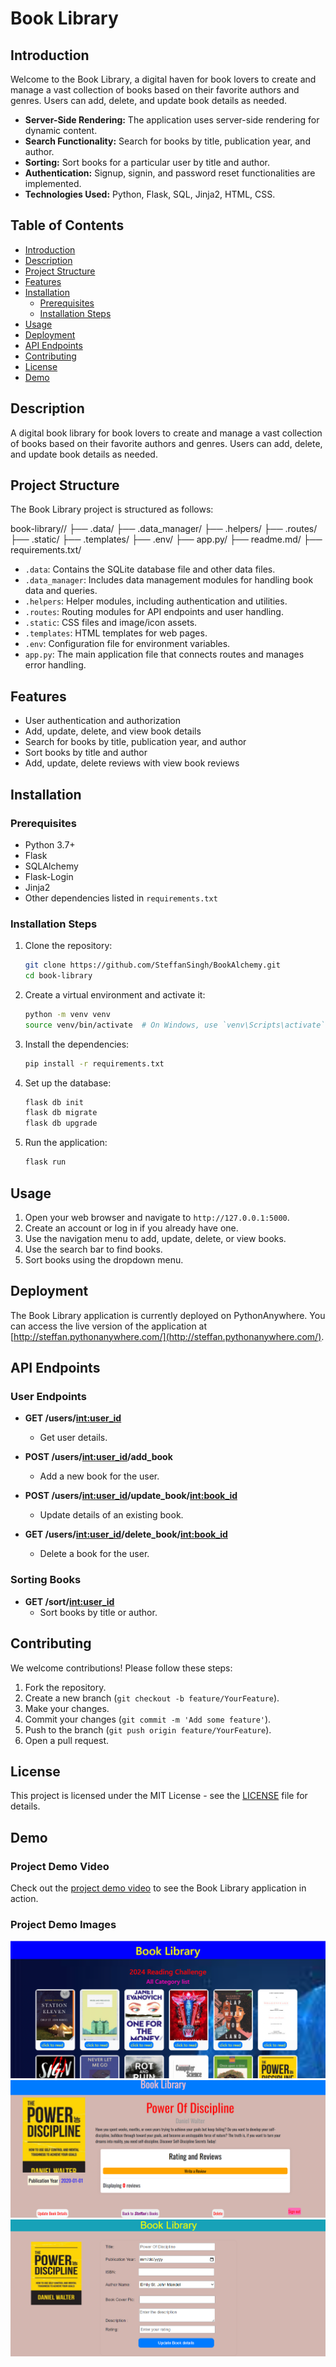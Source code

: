 # Book Library

## Introduction

Welcome to the Book Library, a digital haven for book lovers to create and manage a vast collection of books based on their favorite authors and genres. Users can add, delete, and update book details as needed.

- **Server-Side Rendering:** The application uses server-side rendering for dynamic content.
- **Search Functionality:** Search for books by title, publication year, and author.
- **Sorting:** Sort books for a particular user by title and author.
- **Authentication:** Signup, signin, and password reset functionalities are implemented.
- **Technologies Used:** Python, Flask, SQL, Jinja2, HTML, CSS.

## Table of Contents

- [Introduction](#introduction)
- [Description](#description)
- [Project Structure](#project-structure)
- [Features](#features)
- [Installation](#installation)
  - [Prerequisites](#prerequisites)
  - [Installation Steps](#installation-steps)
- [Usage](#usage)
- [Deployment](#deployment)
- [API Endpoints](#api-endpoints)
- [Contributing](#contributing)
- [License](#license)
- [Demo](#demo)

## Description

A digital book library for book lovers to create and manage a vast collection of books based on their favorite authors and genres. Users can add, delete, and update book details as needed.

## Project Structure

The Book Library project is structured as follows:

book-library//
├── .data/
├── .data_manager/
├── .helpers/
├── .routes/
├── .static/
├── .templates/
├── .env/
├── app.py/
├── readme.md/
├── requirements.txt/


- `.data`: Contains the SQLite database file and other data files.
- `.data_manager`: Includes data management modules for handling book data and queries.
- `.helpers`: Helper modules, including authentication and utilities.
- `.routes`: Routing modules for API endpoints and user handling.
- `.static`: CSS files and image/icon assets.
- `.templates`: HTML templates for web pages.
- `.env`: Configuration file for environment variables.
- `app.py`: The main application file that connects routes and manages error handling.

## Features

- User authentication and authorization
- Add, update, delete, and view book details
- Search for books by title, publication year, and author
- Sort books by title and author
- Add, update, delete reviews with view book reviews

## Installation

### Prerequisites

- Python 3.7+
- Flask
- SQLAlchemy
- Flask-Login
- Jinja2
- Other dependencies listed in `requirements.txt`

### Installation Steps

1. Clone the repository:

    ```bash
    git clone https://github.com/SteffanSingh/BookAlchemy.git
    cd book-library
    ```

2. Create a virtual environment and activate it:

    ```bash
    python -m venv venv
    source venv/bin/activate  # On Windows, use `venv\Scripts\activate`
    ```

3. Install the dependencies:

    ```bash
    pip install -r requirements.txt
    ```

4. Set up the database:

    ```bash
    flask db init
    flask db migrate
    flask db upgrade
    ```

5. Run the application:

    ```bash
    flask run
    ```

## Usage

1. Open your web browser and navigate to `http://127.0.0.1:5000`.
2. Create an account or log in if you already have one.
3. Use the navigation menu to add, update, delete, or view books.
4. Use the search bar to find books.
5. Sort books using the dropdown menu.

## Deployment

The Book Library application is currently deployed on PythonAnywhere. You can access the live version of the application at [http://steffan.pythonanywhere.com/](http://steffan.pythonanywhere.com/).

## API Endpoints

### User Endpoints

- **GET /users/<int:user_id>**
  - Get user details.

- **POST /users/<int:user_id>/add_book**
  - Add a new book for the user.

- **POST /users/<int:user_id>/update_book/<int:book_id>**
  - Update details of an existing book.

- **GET /users/<int:user_id>/delete_book/<int:book_id>**
  - Delete a book for the user.

### Sorting Books

- **GET /sort/<int:user_id>**
  - Sort books by title or author.

## Contributing

We welcome contributions! Please follow these steps:

1. Fork the repository.
2. Create a new branch (`git checkout -b feature/YourFeature`).
3. Make your changes.
4. Commit your changes (`git commit -m 'Add some feature'`).
5. Push to the branch (`git push origin feature/YourFeature`).
6. Open a pull request.

## License

This project is licensed under the MIT License - see the [LICENSE](LICENSE) file for details.

## Demo

### Project Demo Video

Check out the [project demo video](https://www.youtube.com/watch?v=gKQUCXWRmWI&t=182s) to see the Book Library application in action.

### Project Demo Images

<p align="center">
  <img src="https://github.com/SteffanSingh/BookAlchemy/blob/7d60c39e60bcec63115ba7356160c4c65bae4229/Project-Images/bookLibrary1.png" alt="Book Library Home Page">
  <img src="https://github.com/SteffanSingh/BookAlchemy/blob/7d60c39e60bcec63115ba7356160c4c65bae4229/Project-Images/bookdetails.png" alt="Book Details Page">
  <img src="https://github.com/SteffanSingh/BookAlchemy/blob/7d60c39e60bcec63115ba7356160c4c65bae4229/Project-Images/updatepage.png" alt="Book Update Page">
</p>

